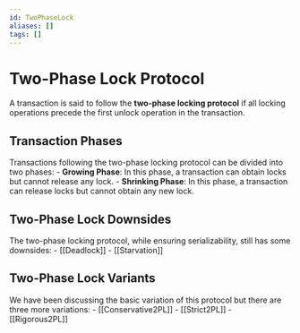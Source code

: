 ```yaml
---
id: TwoPhaseLock
aliases: []
tags: []
---
```


# Two-Phase Lock Protocol 

A transaction is said to follow the **two-phase locking protocol** if all locking operations precede the first unlock operation in the transaction.

## Transaction Phases

Transactions following the two-phase locking protocol can be divided into two phases:
    - **Growing Phase**: In this phase, a transaction can obtain locks but cannot release any lock.
    - **Shrinking Phase**: In this phase, a transaction can release locks but cannot obtain any new lock.
    
## Two-Phase Lock Downsides
    
The two-phase locking protocol, while ensuring serializability, still has some downsides:
    - [[Deadlock]]
    - [[Starvation]]

## Two-Phase Lock Variants

We have been discussing the basic variation of this protocol but there are three more variations:
    - [[Conservative2PL]] 
    - [[Strict2PL]]
    - [[Rigorous2PL]]

